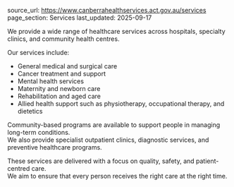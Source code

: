source_url: https://www.canberrahealthservices.act.gov.au/services
page_section: Services
last_updated: 2025-09-17

We provide a wide range of healthcare services across hospitals, specialty clinics, and community health centres.  

Our services include:  
- General medical and surgical care  
- Cancer treatment and support  
- Mental health services  
- Maternity and newborn care  
- Rehabilitation and aged care  
- Allied health support such as physiotherapy, occupational therapy, and dietetics  

Community-based programs are available to support people in managing long-term conditions.  
We also provide specialist outpatient clinics, diagnostic services, and preventive healthcare programs.  

These services are delivered with a focus on quality, safety, and patient-centred care.  
We aim to ensure that every person receives the right care at the right time.
